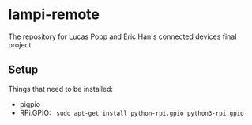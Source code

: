 # lampi-remote

The repository for Lucas Popp and Eric Han's connected devices final project

## Setup

Things that need to be installed:

- pigpio
- RPi.GPIO: ` sudo apt-get install python-rpi.gpio python3-rpi.gpio`
